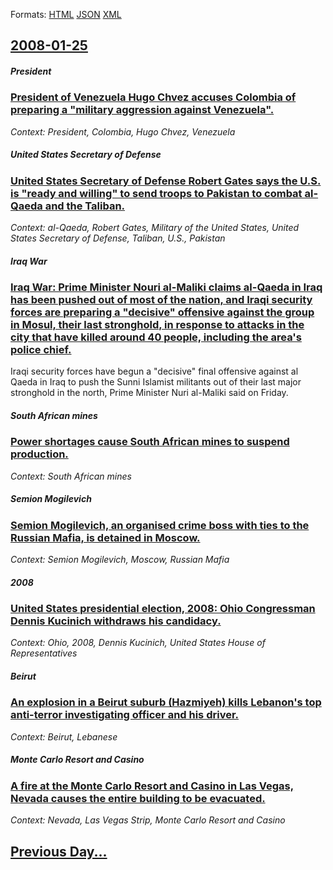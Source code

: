 
Formats: [HTML](2008/01/25/index.html)  [JSON](2008/01/25/index.json)  [XML](2008/01/25/index.xml)  

## [2008-01-25](/news/2008/01/25/index.md)

##### President
### [ President of Venezuela Hugo Chvez accuses Colombia of preparing a "military aggression against Venezuela". ](/news/2008/01/25/president-of-venezuela-hugo-chavez-accuses-colombia-of-preparing-a-military-aggression-against-venezuela.md)
_Context: President, Colombia, Hugo Chvez, Venezuela_

##### United States Secretary of Defense
### [ United States Secretary of Defense Robert Gates says the U.S. is "ready and willing" to send troops to Pakistan to combat al-Qaeda and the Taliban. ](/news/2008/01/25/united-states-secretary-of-defense-robert-gates-says-the-u-s-is-ready-and-willing-to-send-troops-to-pakistan-to-combat-al-qaeda-and-the.md)
_Context: al-Qaeda, Robert Gates, Military of the United States, United States Secretary of Defense, Taliban, U.S., Pakistan_

##### Iraq War
### [ Iraq War: Prime Minister Nouri al-Maliki claims al-Qaeda in Iraq has been pushed out of most of the nation, and Iraqi security forces are preparing a "decisive" offensive against the group in Mosul, their last stronghold, in response to attacks in the city that have killed around 40 people, including the area's police chief. ](/news/2008/01/25/iraq-war-prime-minister-nouri-al-maliki-claims-al-qaeda-in-iraq-has-been-pushed-out-of-most-of-the-nation-and-iraqi-security-forces-are-p.md)
Iraqi security forces have begun a &quot;decisive&quot; final offensive against al Qaeda in Iraq to push the Sunni Islamist militants out of their last major stronghold in the north, Prime Minister Nuri al-Maliki said on Friday.

##### South African mines
### [ Power shortages cause South African mines to suspend production. ](/news/2008/01/25/power-shortages-cause-south-african-mines-to-suspend-production.md)
_Context: South African mines_

##### Semion Mogilevich
### [ Semion Mogilevich, an organised crime boss with ties to the Russian Mafia, is detained in Moscow. ](/news/2008/01/25/semion-mogilevich-an-organised-crime-boss-with-ties-to-the-russian-mafia-is-detained-in-moscow.md)
_Context: Semion Mogilevich, Moscow, Russian Mafia_

##### 2008
### [ United States presidential election, 2008: Ohio Congressman Dennis Kucinich withdraws his candidacy. ](/news/2008/01/25/united-states-presidential-election-2008-ohio-congressman-dennis-kucinich-withdraws-his-candidacy.md)
_Context: Ohio, 2008, Dennis Kucinich, United States House of Representatives_

##### Beirut
### [ An explosion in a Beirut suburb (Hazmiyeh) kills Lebanon's top anti-terror investigating officer and his driver. ](/news/2008/01/25/an-explosion-in-a-beirut-suburb-hazmiyeh-kills-lebanon-s-top-anti-terror-investigating-officer-and-his-driver.md)
_Context: Beirut, Lebanese_

##### Monte Carlo Resort and Casino
### [ A fire at the Monte Carlo Resort and Casino in Las Vegas, Nevada causes the entire building to be evacuated. ](/news/2008/01/25/a-fire-at-the-monte-carlo-resort-and-casino-in-las-vegas-nevada-causes-the-entire-building-to-be-evacuated.md)
_Context: Nevada, Las Vegas Strip, Monte Carlo Resort and Casino_

## [Previous Day...](/news/2008/01/24/index.md)

